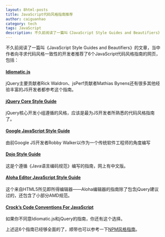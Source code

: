 ```yaml
---
layout: 8html-posts
title: JavaScript代码风格指南推荐
author: caiguanhao
category: tech
tags: JavaScript
description: 不久前阅读了一篇叫《JavaScript Style Guides and Beautifiers》的文章，当中作者向寻求代码风格一致性的开发者推荐了6个JavaScript代码风格指南的网页。
---
```

不久前阅读了一篇叫《JavaScript Style Guides and Beautifiers》的文章，当中作者向寻求代码风格一致性的开发者推荐了6个JavaScript代码风格指南的网页，包括：

#### [Idiomatic.js](https://github.com/rwldrn/idiomatic.js)
jQuery主要贡献者Rick Waldron、jsPerf贡献者Mathias Bynens还有很多其他经验丰富的JS开发者都参考这个指南。

#### [jQuery Core Style Guide](http://docs.jquery.com/JQuery_Core_Style_Guidelines)
jQuery核心开发小组遵循的风格，应该是最为JS开发者所熟悉的代码风格指南了。

#### [Google JavaScript Style Guide](http://google-styleguide.googlecode.com/svn/trunk/javascriptguide.xml)
由前Google JS开发者Robby Walker以作为一个传统软件工程师的角度编写

#### [Dojo Style Guide](http://dojotoolkit.org/community/styleGuide)
这是个遵循《Java语言编码规范》编写的指南，网上有中文版。

#### [Aloha Editor JavaScript Style Guide](http://aloha-editor.org/guides/style_guide.html)
这个来自HTML5所见即所得编辑器——Aloha编辑器的指南除了包含jQuery建议过的，还包含了小部分AMD规范。

#### [Crock’s Code Conventions For JavaScript](http://javascript.crockford.com/code.html)
如果你不同意Idiomatic.js和jQuery的指南，你还有这个选择。

上述这6个指南已经够全面的了，顺带也可以参考一下[NPM风格指南](http://npmjs.org/doc/coding-style.html)。